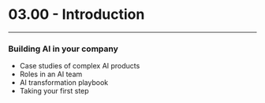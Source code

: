 # 03.00 - Introduction

---

### Building AI in your company
- Case studies of complex AI products
- Roles in an AI team
- AI transformation playbook
- Taking your first step